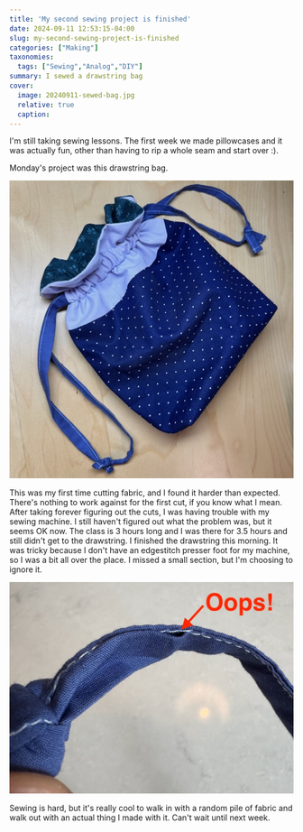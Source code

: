 ```yaml
---
title: 'My second sewing project is finished'
date: 2024-09-11 12:53:15-04:00
slug: my-second-sewing-project-is-finished
categories: ["Making"]
taxonomies:
  tags: ["Sewing","Analog","DIY"]
summary: I sewed a drawstring bag
cover: 
  image: 20240911-sewed-bag.jpg
  relative: true
  caption: 
---
```


I'm still taking sewing lessons. The first week we made pillowcases and it was actually fun, other than having to rip a whole seam and start over :).

Monday's project was this drawstring bag. 

![Week 2: A drawstring bag](20240911-sewed-bag.jpg "Week 2: A drawstring bag")

This was my first time cutting fabric, and I found it harder than expected. There's nothing to work against for the first cut, if you know what I mean. After taking forever figuring out the cuts, I was having trouble with my sewing machine. I still haven't figured out what the problem was, but it seems OK now. The class is 3 hours long and I was there for 3.5 hours and still didn't get to the drawstring. I finished the drawstring this morning. It was tricky because I don't have an edgestitch presser foot for my machine, so I was a bit all over the place. I missed a small section, but I'm choosing to ignore it.

![Oops, missed a spot](oops.jpg "Oops, missed a spot")

Sewing is hard, but it's really cool to walk in with a random pile of fabric and walk out with an actual thing I made with it. Can't wait until next week.
